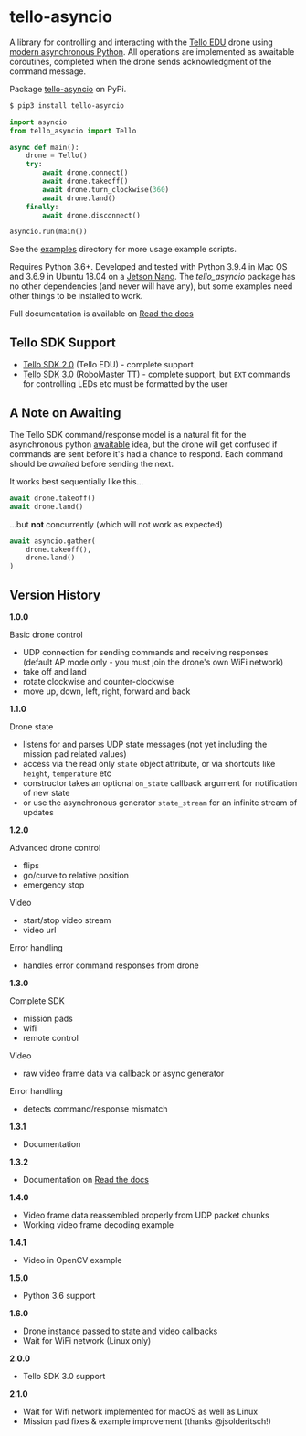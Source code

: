 # tello-asyncio

A library for controlling and interacting with the [Tello EDU](https://www.ryzerobotics.com/tello-edu) drone using [modern asynchronous Python](https://docs.python.org/3/library/asyncio.html).  All operations are implemented as awaitable coroutines, completed when the drone sends acknowledgment of the command message.

Package [tello-asyncio](https://pypi.org/project/tello-asyncio/) on PyPi. 

``` bash
$ pip3 install tello-asyncio
```

``` python
import asyncio
from tello_asyncio import Tello

async def main():
    drone = Tello()
    try:
        await drone.connect()
        await drone.takeoff()
        await drone.turn_clockwise(360)
        await drone.land()
    finally:
        await drone.disconnect()

asyncio.run(main())
```

See the [examples](examples) directory for more usage example scripts.

Requires Python 3.6+. Developed and tested with Python 3.9.4 in Mac OS and 3.6.9 in Ubuntu 18.04 on a [Jetson Nano](https://developer.nvidia.com/embedded/jetson-nano-developer-kit).  The *tello_asyncio* package has no other dependencies (and never will have any), but some examples need other things to be installed to work.

Full documentation is available on [Read the docs](https://tello-asyncio.readthedocs.io/en/latest/)

## Tello SDK Support

* [Tello SDK 2.0](https://dl-cdn.ryzerobotics.com/downloads/Tello/Tello%20SDK%202.0%20User%20Guide.pdf) (Tello EDU) - complete support
* [Tello SDK 3.0](https://dl.djicdn.com/downloads/RoboMaster+TT/Tello_SDK_3.0_User_Guide_en.pdf) (RoboMaster TT) - complete support, but `EXT` commands for controlling LEDs etc must be formatted by the user

## A Note on Awaiting

The Tello SDK command/response model is a natural fit for the asynchronous python [awaitable](https://docs.python.org/3/library/asyncio-task.html#awaitables) idea, but the drone will get confused if commands are sent before it's had a chance to respond. Each command should be *awaited* before sending the next.

It works best sequentially like this... 

``` python
await drone.takeoff()
await drone.land()
```
...but **not** concurrently (which will not work as expected)
``` python 
await asyncio.gather(
    drone.takeoff(), 
    drone.land()
)
```

## Version History

**1.0.0**

Basic drone control
- UDP connection for sending commands and receiving responses (default AP mode only - you must join the drone's own WiFi network)
- take off and land
- rotate clockwise and counter-clockwise
- move up, down, left, right, forward and back

**1.1.0**

Drone state
- listens for and parses UDP state messages (not yet including the mission pad related values)
- access via the read only `state` object attribute, or via shortcuts like `height`, `temperature` etc
- constructor takes an optional `on_state` callback argument for notification of new state
- or use the asynchronous generator `state_stream` for an infinite stream of updates  

**1.2.0**

Advanced drone control
- flips
- go/curve to relative position
- emergency stop

Video
- start/stop video stream
- video url

Error handling
- handles error command responses from drone

**1.3.0**

Complete SDK
- mission pads
- wifi
- remote control

Video
- raw video frame data via callback or async generator

Error handling
- detects command/response mismatch

**1.3.1**

- Documentation

**1.3.2**

- Documentation on [Read the docs](https://tello-asyncio.readthedocs.io/en/latest/)

**1.4.0**

- Video frame data reassembled properly from UDP packet chunks 
- Working video frame decoding example

**1.4.1**

- Video in OpenCV example

**1.5.0**

- Python 3.6 support 

**1.6.0**

- Drone instance passed to state and video callbacks
- Wait for WiFi network (Linux only)

**2.0.0**

- Tello SDK 3.0 support

**2.1.0**

- Wait for Wifi network implemented for macOS as well as Linux
- Mission pad fixes & example improvement (thanks @jsolderitsch!)


